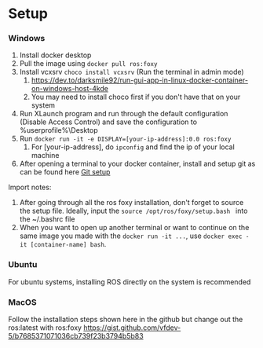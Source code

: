 # Setup 
### Windows
1. Install docker desktop 
2. Pull the image using ```docker pull ros:foxy```
3. Install vcxsrv ```choco install vcxsrv``` (Run the terminal in admin mode)
    1. https://dev.to/darksmile92/run-gui-app-in-linux-docker-container-on-windows-host-4kde
    2. You may need to install choco first if you don't have that on your system 
4. Run XLaunch program and run through the default configuration (Disable Access Control) and save the configuration to %userprofile%\Desktop
5. Run ```docker run -it -e DISPLAY=[your-ip-address]:0.0 ros:foxy```
    1. For [your-ip-address], do ```ipconfig``` and find the ip of your local machine
6. After opening a terminal to your docker container, install and setup git as can be found here [Git setup](https://docs.github.com/en/get-started/getting-started-with-git/set-up-git)

Import notes: 
1. After going through all the ros foxy installation, don't forget to source the setup file. Ideally, input the 
```source /opt/ros/foxy/setup.bash ```
into the ~/.bashrc file
2. When you want to open up another terminal or want to continue on the same image you made with the `docker run -it ...`, use 
```docker exec -it [container-name] bash```. 

### Ubuntu
For ubuntu systems, installing ROS directly on the system is recommended

### MacOS
Follow the installation steps shown here in the github but change out the ros:latest with ros:foxy
https://gist.github.com/vfdev-5/b7685371071036cb739f23b3794b5b83
